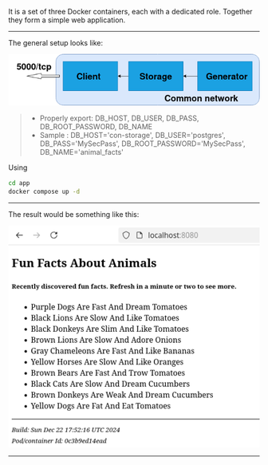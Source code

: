 It is a set of three Docker containers, each with a dedicated role. Together they form a simple web application.
***
The general setup looks like:

![general setup](../images/container-flow.png)

> - Properly export: DB_HOST, DB_USER, DB_PASS, DB_ROOT_PASSWORD, DB_NAME
> - Sample : DB_HOST='con-storage', DB_USER='postgres', DB_PASS='MySecPass', DB_ROOT_PASSWORD='MySecPass', DB_NAME='animal_facts'

Using
```bash
cd app
docker compose up -d
```
***
The result would be something like this:

![sample result](../images/result-of-app.png)
***
